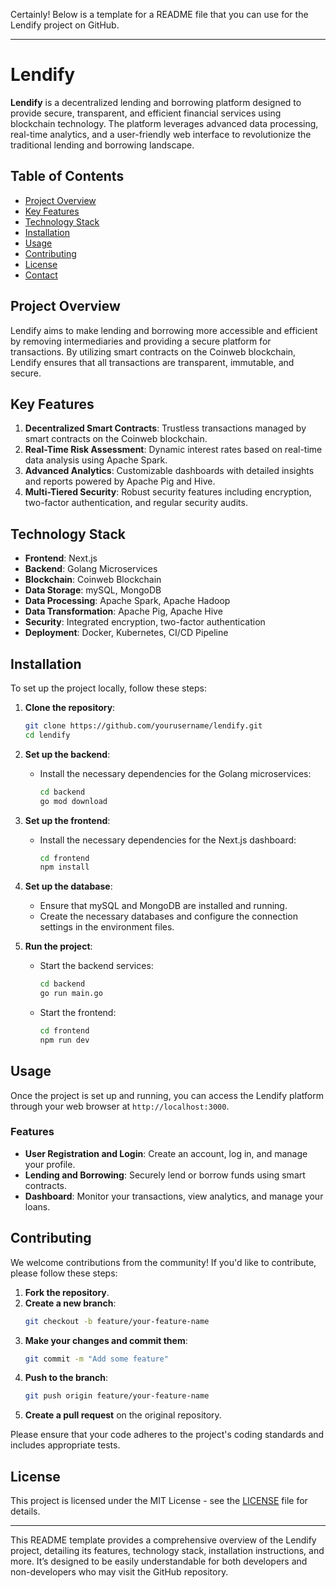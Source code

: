 Certainly! Below is a template for a README file that you can use for the Lendify project on GitHub.

---

# Lendify

**Lendify** is a decentralized lending and borrowing platform designed to provide secure, transparent, and efficient financial services using blockchain technology. The platform leverages advanced data processing, real-time analytics, and a user-friendly web interface to revolutionize the traditional lending and borrowing landscape.

## Table of Contents

- [Project Overview](#project-overview)
- [Key Features](#key-features)
- [Technology Stack](#technology-stack)
- [Installation](#installation)
- [Usage](#usage)
- [Contributing](#contributing)
- [License](#license)
- [Contact](#contact)

## Project Overview

Lendify aims to make lending and borrowing more accessible and efficient by removing intermediaries and providing a secure platform for transactions. By utilizing smart contracts on the Coinweb blockchain, Lendify ensures that all transactions are transparent, immutable, and secure.

## Key Features

1. **Decentralized Smart Contracts**: Trustless transactions managed by smart contracts on the Coinweb blockchain.
2. **Real-Time Risk Assessment**: Dynamic interest rates based on real-time data analysis using Apache Spark.
3. **Advanced Analytics**: Customizable dashboards with detailed insights and reports powered by Apache Pig and Hive.
4. **Multi-Tiered Security**: Robust security features including encryption, two-factor authentication, and regular security audits.

## Technology Stack

- **Frontend**: Next.js
- **Backend**: Golang Microservices
- **Blockchain**: Coinweb Blockchain
- **Data Storage**: mySQL, MongoDB
- **Data Processing**: Apache Spark, Apache Hadoop
- **Data Transformation**: Apache Pig, Apache Hive
- **Security**: Integrated encryption, two-factor authentication
- **Deployment**: Docker, Kubernetes, CI/CD Pipeline

## Installation

To set up the project locally, follow these steps:

1. **Clone the repository**:
    ```bash
    git clone https://github.com/yourusername/lendify.git
    cd lendify
    ```

2. **Set up the backend**:
    - Install the necessary dependencies for the Golang microservices:
      ```bash
      cd backend
      go mod download
      ```

3. **Set up the frontend**:
    - Install the necessary dependencies for the Next.js dashboard:
      ```bash
      cd frontend
      npm install
      ```

4. **Set up the database**:
    - Ensure that mySQL and MongoDB are installed and running.
    - Create the necessary databases and configure the connection settings in the environment files.

5. **Run the project**:
    - Start the backend services:
      ```bash
      cd backend
      go run main.go
      ```
    - Start the frontend:
      ```bash
      cd frontend
      npm run dev
      ```

## Usage

Once the project is set up and running, you can access the Lendify platform through your web browser at `http://localhost:3000`.

### Features

- **User Registration and Login**: Create an account, log in, and manage your profile.
- **Lending and Borrowing**: Securely lend or borrow funds using smart contracts.
- **Dashboard**: Monitor your transactions, view analytics, and manage your loans.

## Contributing

We welcome contributions from the community! If you'd like to contribute, please follow these steps:

1. **Fork the repository**.
2. **Create a new branch**:
    ```bash
    git checkout -b feature/your-feature-name
    ```
3. **Make your changes and commit them**:
    ```bash
    git commit -m "Add some feature"
    ```
4. **Push to the branch**:
    ```bash
    git push origin feature/your-feature-name
    ```
5. **Create a pull request** on the original repository.

Please ensure that your code adheres to the project's coding standards and includes appropriate tests.

## License

This project is licensed under the MIT License - see the [LICENSE](LICENSE) file for details.

---

This README template provides a comprehensive overview of the Lendify project, detailing its features, technology stack, installation instructions, and more. It’s designed to be easily understandable for both developers and non-developers who may visit the GitHub repository.
